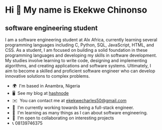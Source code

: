 Hi 👋 My name is Ekekwe Chinonso
================================

software engineering student
----------------------------

I am a software engineering student at Alx Africa, currently learning several programming languages including C, Python, SQL, JavaScript, HTML, and CSS. As a student, I am focused on building a solid foundation in these programming languages and developing my skills in software development. My studies involve learning to write code, designing and implementing algorithms, and creating applications and software systems. Ultimately, I aim to become a skilled and proficient software engineer who can develop innovative solutions to complex problems.

* 🌍  I'm based in Anambra, Nigeria
* 🖥️  See my blog at [hashnode](https://snowcodes.hashnode.dev/) 
* ✉️  You can contact me at [ekekwecharles50@gmail.com](mailto:ekekwecharles50@gmail.com)
* 🚀  I'm currently working towards being a full-stack engineer.
* 🧠  I'm learning as many things as I can about software engineering.
* 🤝  I'm open to collaborating on interesting projects
* 📞  08139746375
